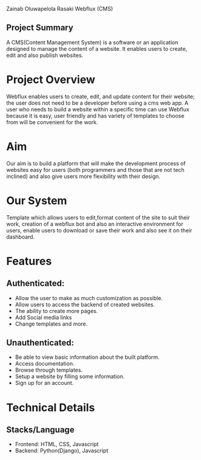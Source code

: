Zainab Oluwapelola Rasaki Webflux (CMS)
## Project Summary
A CMS(Content Management System) is a software or an application designed to manage the content of a website. It enables users to create, edit and also publish websites.

# Project Overview 
Webflux enables users to create, edit, and update content for their website; the user does not need to be a developer before using a cms web app. A user who needs to build a website within a specific time can use Webflux because it is easy, user friendly and has variety of templates to choose from will be convenient for the work.

# Aim
Our aim is to build a platform that will make the development process of websites easy for users (both programmers and those that are not tech inclined) and also give users more flexibility with their design.

# Our System
Template which allows users to edit,format content of the site to suit their work, creation of a webflux bot and also an interactive environment for users, enable users to download or save their work and also see it on their dashboard.

# Features
## Authenticated:
- Allow the user to make as much customization as possible.
- Allow users to access the backend of created websites.
- The ability to create more pages.
- Add Social media links
- Change templates and  more.
## Unauthenticated:
- Be able to view basic information about the built platform.
- Access documentation.
- Browse through templates.
- Setup a website by filling some information.
- Sign up for an account.

# Technical Details
## Stacks/Language
- Frontend: HTML, CSS, Javascript
- Backend:  Python(Django), Javascript
